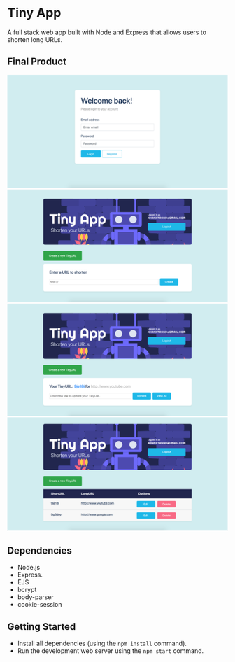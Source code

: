 # Tiny App
A full stack web app built with Node and Express that allows users to shorten long URLs.

## Final Product
![screenshot description"](https://github.com/DTran23/tiny-app/blob/master/docs/login.png)
![screenshot description"](https://github.com/DTran23/tiny-app/blob/master/docs/create.png)
![screenshot description"](https://github.com/DTran23/tiny-app/blob/master/docs/update.png)
![screenshot description"](https://github.com/DTran23/tiny-app/blob/master/docs/main.png)

## Dependencies
- Node.js
- Express.
- EJS
- bcrypt
- body-parser
- cookie-session

## Getting Started

- Install all dependencies (using the `npm install` command).
- Run the development web server using the `npm start` command.
